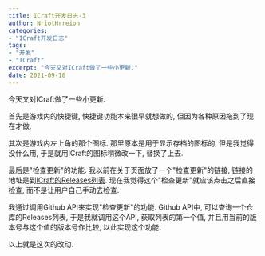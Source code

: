 ```yaml
---
title: ICraft开发日志-3
author: NriotHrreion
categories:
- "ICraft开发日志"
tags:
- "开发"
- "ICraft"
excerpt: "今天又对ICraft做了一些小更新."
date: 2021-09-18
---
```


今天又对ICraft做了一些小更新.

首先是游戏内的快捷键, 快捷键功能本来很早就想做的, 但因为各种原因拖到了现在才做.

其次是游戏内左上角的那个图标. 那里原本是用于显示存档的图标的, 但是我觉得没什么用, 于是就用ICraft的图标稍微改一下, 替换了上去.

最后是"检查更新"的功能. 我以前在关于页面放了一个"检查更新"的链接, 链接的地址是到[ICraft的Releases列表](https://github.com/NriotHrreion/ICraft-App/releases). 现在我觉得这个"检查更新"就应该点击之后直接检查, 而不是让用户自己手动去检查.

我通过调用Github API来实现"检查更新"的功能. Github API中, 可以查询一个仓库的Releases列表, 于是我就调用这个API, 获取列表的第一个值, 并且用当前的版本号与这个值的版本号作比较, 以此实现这个功能.

以上就是这次的改动.
